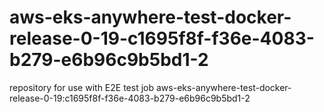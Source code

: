 # aws-eks-anywhere-test-docker-release-0-19-c1695f8f-f36e-4083-b279-e6b96c9b5bd1-2
repository for use with E2E test job aws-eks-anywhere-test-docker-release-0-19:c1695f8f-f36e-4083-b279-e6b96c9b5bd1-2
